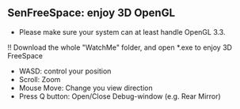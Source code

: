 ## SenFreeSpace: enjoy 3D OpenGL
*  Please make sure your system can at least handle OpenGL 3.3.

!! Download the whole "WatchMe" folder, and open *.exe to enjoy 3D FreeSpace

* WASD: control your position
* Scroll: Zoom
* Mouse Move: Change you view direction
* Press Q button: Open/Close Debug-window (e.g. Rear Mirror)
